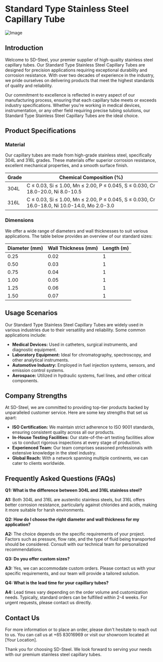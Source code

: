 # Standard Type Stainless Steel Capillary Tube

![Image](https://github.com/user-attachments/assets/2567258e-e124-4816-932d-1809bd27ef0b)

## Introduction

Welcome to SD-Steel, your premier supplier of high-quality stainless steel capillary tubes. Our Standard Type Stainless Steel Capillary Tubes are designed for precision applications requiring exceptional durability and corrosion resistance. With over two decades of experience in the industry, we pride ourselves on delivering products that meet the highest standards of quality and reliability.

Our commitment to excellence is reflected in every aspect of our manufacturing process, ensuring that each capillary tube meets or exceeds industry specifications. Whether you're working in medical devices, instrumentation, or any other field requiring precise tubing solutions, our Standard Type Stainless Steel Capillary Tubes are the ideal choice.

## Product Specifications

### Material
Our capillary tubes are made from high-grade stainless steel, specifically 304L and 316L grades. These materials offer superior corrosion resistance, excellent mechanical properties, and a smooth surface finish.

| Grade | Chemical Composition (%) |
|-------|--------------------------|
| 304L  | C ≤ 0.03, Si ≤ 1.00, Mn ≤ 2.00, P ≤ 0.045, S ≤ 0.030, Cr 18.0-20.0, Ni 8.0-10.5 |
| 316L  | C ≤ 0.03, Si ≤ 1.00, Mn ≤ 2.00, P ≤ 0.045, S ≤ 0.030, Cr 16.0-18.0, Ni 10.0-14.0, Mo 2.0-3.0 |

### Dimensions
We offer a wide range of diameters and wall thicknesses to suit various applications. The table below provides an overview of our standard sizes:

| Diameter (mm) | Wall Thickness (mm) | Length (m) |
|---------------|---------------------|------------|
| 0.25          | 0.02                | 1          |
| 0.50          | 0.03                | 1          |
| 0.75          | 0.04                | 1          |
| 1.00          | 0.05                | 1          |
| 1.25          | 0.06                | 1          |
| 1.50          | 0.07                | 1          |

## Usage Scenarios

Our Standard Type Stainless Steel Capillary Tubes are widely used in various industries due to their versatility and reliability. Some common applications include:

- **Medical Devices:** Used in catheters, surgical instruments, and diagnostic equipment.
- **Laboratory Equipment:** Ideal for chromatography, spectroscopy, and other analytical instruments.
- **Automotive Industry:** Employed in fuel injection systems, sensors, and emission control systems.
- **Aerospace:** Utilized in hydraulic systems, fuel lines, and other critical components.

## Company Strengths

At SD-Steel, we are committed to providing top-tier products backed by unparalleled customer service. Here are some key strengths that set us apart:

- **ISO Certification:** We maintain strict adherence to ISO 9001 standards, ensuring consistent quality across all our products.
- **In-House Testing Facilities:** Our state-of-the-art testing facilities allow us to conduct rigorous inspections at every stage of production.
- **Experienced Team:** Our team comprises seasoned professionals with extensive knowledge in the steel industry.
- **Global Reach:** With a network spanning multiple continents, we can cater to clients worldwide.

## Frequently Asked Questions (FAQs)

**Q1: What is the difference between 304L and 316L stainless steel?**

**A1:** Both 304L and 316L are austenitic stainless steels, but 316L offers better corrosion resistance, particularly against chlorides and acids, making it more suitable for harsh environments.

**Q2: How do I choose the right diameter and wall thickness for my application?**

**A2:** The choice depends on the specific requirements of your project. Factors such as pressure, flow rate, and the type of fluid being transported should be considered. Consult with our technical team for personalized recommendations.

**Q3: Do you offer custom sizes?**

**A3:** Yes, we can accommodate custom orders. Please contact us with your specific requirements, and our team will provide a tailored solution.

**Q4: What is the lead time for your capillary tubes?**

**A4:** Lead times vary depending on the order volume and customization needs. Typically, standard orders can be fulfilled within 2-4 weeks. For urgent requests, please contact us directly.

## Contact Us

For more information or to place an order, please don't hesitate to reach out to us. You can call us at +65 83016969 or visit our showroom located at [Your Location].

Thank you for choosing SD-Steel. We look forward to serving your needs with our premium stainless steel capillary tubes.